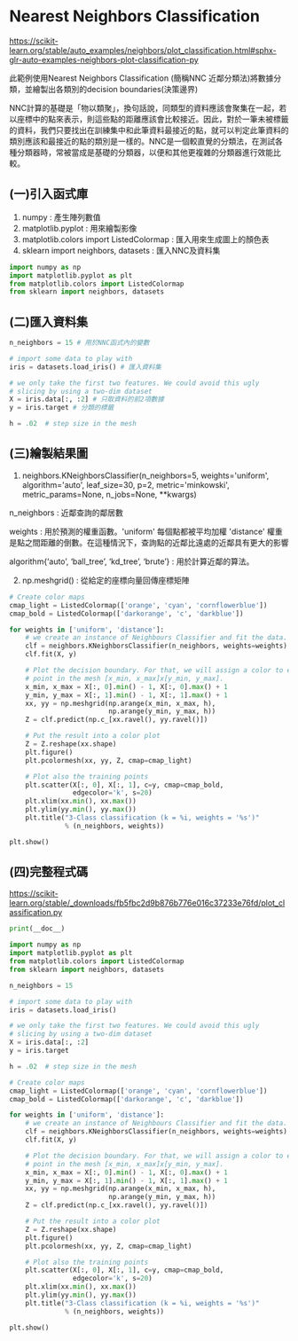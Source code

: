 # **Nearest Neighbors Classification**
https://scikit-learn.org/stable/auto_examples/neighbors/plot_classification.html#sphx-glr-auto-examples-neighbors-plot-classification-py

此範例使用Nearest Neighbors Classification (簡稱NNC 近鄰分類法)將數據分類，並繪製出各類別的decision boundaries(決策邊界)

NNC計算的基礎是「物以類聚」，換句話說，同類型的資料應該會聚集在一起，若以座標中的點來表示，則這些點的距離應該會比較接近。因此，對於一筆未被標籤的資料，我們只要找出在訓練集中和此筆資料最接近的點，就可以判定此筆資料的類別應該和最接近的點的類別是一樣的。NNC是一個較直覺的分類法，在測試各種分類器時，常被當成是基礎的分類器，以便和其他更複雜的分類器進行效能比較。

## (一)引入函式庫

1. numpy : 產生陣列數值
2. matplotlib.pyplot : 用來繪製影像
3. matplotlib.colors import ListedColormap : 匯入用來生成圖上的顏色表
4. sklearn import neighbors, datasets : 匯入NNC及資料集
```python
import numpy as np
import matplotlib.pyplot as plt
from matplotlib.colors import ListedColormap
from sklearn import neighbors, datasets
```
## (二)匯入資料集

```python
n_neighbors = 15 # 用於NNC函式內的變數

# import some data to play with
iris = datasets.load_iris() # 匯入資料集

# we only take the first two features. We could avoid this ugly
# slicing by using a two-dim dataset
X = iris.data[:, :2] # 只取資料的前2項數據
y = iris.target # 分類的標籤

h = .02  # step size in the mesh
```
## (三)繪製結果圖

1. neighbors.KNeighborsClassifier(n_neighbors=5, weights='uniform', algorithm='auto', leaf_size=30, p=2, metric='minkowski', metric_params=None, n_jobs=None, **kwargs)

n_neighbors : 近鄰查詢的鄰居數

weights : 用於預測的權重函數。'uniform' 每個點都被平均加權 'distance' 權重是點之間距離的倒數。在這種情況下，查詢點的近鄰比遠處的近鄰具有更大的影響

algorithm{‘auto’, ‘ball_tree’, ‘kd_tree’, ‘brute’} : 用於計算近鄰的算法。

2. np.meshgrid() : 從給定的座標向量回傳座標矩陣
```python
# Create color maps
cmap_light = ListedColormap(['orange', 'cyan', 'cornflowerblue'])
cmap_bold = ListedColormap(['darkorange', 'c', 'darkblue'])

for weights in ['uniform', 'distance']:
    # we create an instance of Neighbours Classifier and fit the data.
    clf = neighbors.KNeighborsClassifier(n_neighbors, weights=weights)
    clf.fit(X, y)

    # Plot the decision boundary. For that, we will assign a color to each
    # point in the mesh [x_min, x_max]x[y_min, y_max].
    x_min, x_max = X[:, 0].min() - 1, X[:, 0].max() + 1
    y_min, y_max = X[:, 1].min() - 1, X[:, 1].max() + 1
    xx, yy = np.meshgrid(np.arange(x_min, x_max, h),
                         np.arange(y_min, y_max, h))
    Z = clf.predict(np.c_[xx.ravel(), yy.ravel()])

    # Put the result into a color plot
    Z = Z.reshape(xx.shape)
    plt.figure()
    plt.pcolormesh(xx, yy, Z, cmap=cmap_light)

    # Plot also the training points
    plt.scatter(X[:, 0], X[:, 1], c=y, cmap=cmap_bold,
                edgecolor='k', s=20)
    plt.xlim(xx.min(), xx.max())
    plt.ylim(yy.min(), yy.max())
    plt.title("3-Class classification (k = %i, weights = '%s')"
              % (n_neighbors, weights))

plt.show()
```
## (四)完整程式碼

https://scikit-learn.org/stable/_downloads/fb5fbc2d9b876b776e016c37233e76fd/plot_classification.py
```python
print(__doc__)

import numpy as np
import matplotlib.pyplot as plt
from matplotlib.colors import ListedColormap
from sklearn import neighbors, datasets

n_neighbors = 15

# import some data to play with
iris = datasets.load_iris()

# we only take the first two features. We could avoid this ugly
# slicing by using a two-dim dataset
X = iris.data[:, :2]
y = iris.target

h = .02  # step size in the mesh

# Create color maps
cmap_light = ListedColormap(['orange', 'cyan', 'cornflowerblue'])
cmap_bold = ListedColormap(['darkorange', 'c', 'darkblue'])

for weights in ['uniform', 'distance']:
    # we create an instance of Neighbours Classifier and fit the data.
    clf = neighbors.KNeighborsClassifier(n_neighbors, weights=weights)
    clf.fit(X, y)

    # Plot the decision boundary. For that, we will assign a color to each
    # point in the mesh [x_min, x_max]x[y_min, y_max].
    x_min, x_max = X[:, 0].min() - 1, X[:, 0].max() + 1
    y_min, y_max = X[:, 1].min() - 1, X[:, 1].max() + 1
    xx, yy = np.meshgrid(np.arange(x_min, x_max, h),
                         np.arange(y_min, y_max, h))
    Z = clf.predict(np.c_[xx.ravel(), yy.ravel()])

    # Put the result into a color plot
    Z = Z.reshape(xx.shape)
    plt.figure()
    plt.pcolormesh(xx, yy, Z, cmap=cmap_light)

    # Plot also the training points
    plt.scatter(X[:, 0], X[:, 1], c=y, cmap=cmap_bold,
                edgecolor='k', s=20)
    plt.xlim(xx.min(), xx.max())
    plt.ylim(yy.min(), yy.max())
    plt.title("3-Class classification (k = %i, weights = '%s')"
              % (n_neighbors, weights))

plt.show()
```
